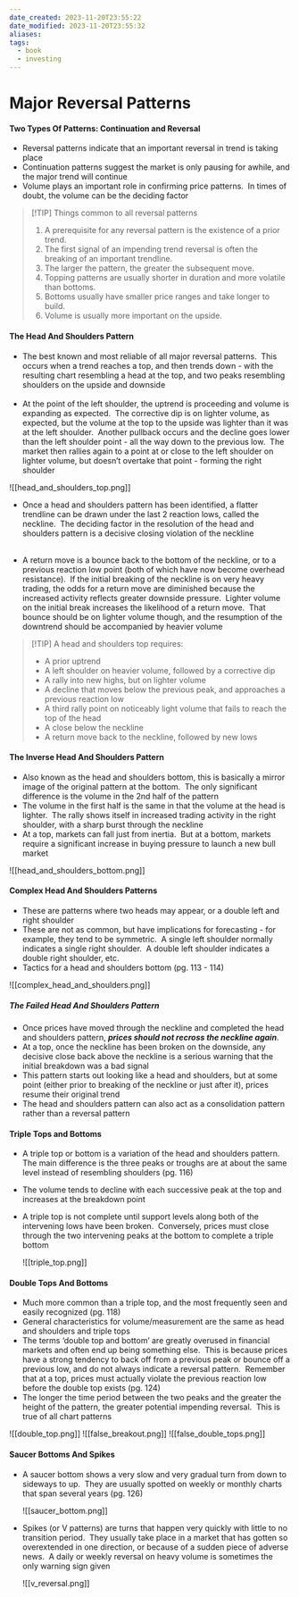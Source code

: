 ```yaml
---
date_created: 2023-11-20T23:55:22
date_modified: 2023-11-20T23:55:32
aliases: 
tags:
  - book
  - investing
---
```

# Major Reversal Patterns


#### Two Types Of Patterns: Continuation and Reversal

- Reversal patterns indicate that an important reversal in trend is taking place
- Continuation patterns suggest the market is only pausing for awhile, and the major trend will continue
- Volume plays an important role in confirming price patterns.  In times of doubt, the volume can be the deciding factor

> [!TIP] Things common to all reversal patterns
> 1. A prerequisite for any reversal pattern is the existence of a prior trend. 
> 2. The first signal of an impending trend reversal is often the breaking of an important trendline. 
> 3. The larger the pattern, the greater the subsequent move. 
> 4. Topping patterns are usually shorter in duration and more volatile than bottoms. 
> 5. Bottoms usually have smaller price ranges and take longer to build. 
> 6. Volume is usually more important on the upside.

#### The Head And Shoulders Pattern

- The best known and most reliable of all major reversal patterns.  This occurs when a trend reaches a top, and then trends down - with the resulting chart resembling a head at the top, and two peaks resembling shoulders on the upside and downside  <br><br>
- At the point of the left shoulder, the uptrend is proceeding and volume is expanding as expected.  The corrective dip is on lighter volume, as expected, but the volume at the top to the upside was lighter than it was at the left shoulder.  Another pullback occurs and  the decline goes lower than the left shoulder point - all the way down to the previous low.  The market then rallies again to a point at or close to the left shoulder on lighter volume, but doesn’t overtake that point - forming the right shoulder 

![[head_and_shoulders_top.png]]

- Once a head and shoulders pattern has been identified, a flatter trendline can be drawn under the last 2 reaction lows, called the neckline.  The deciding factor in the resolution of the head and shoulders pattern is a decisive closing violation of the neckline <br><br> 
  
- A return move is a bounce back to the bottom of the neckline, or to a previous reaction low point (both of which have now become overhead resistance).  If the initial breaking of the neckline is on very heavy trading, the odds for a return move are diminished because the increased activity reflects greater downside pressure.  Lighter volume on the initial break increases the likelihood of a return move.  That bounce should be on lighter volume though, and the resumption of the downtrend should be accompanied by heavier volume
  
> [!TIP] A head and shoulders top requires:
>- A prior uptrend
>- A left shoulder on heavier volume, followed by a corrective dip
>- A rally into new highs, but on lighter volume
>- A decline that moves below the previous peak, and approaches a previous reaction low
>- A third rally point on noticeably light volume that fails to reach the top of the head
>- A close below the neckline
>- A return move back to the neckline, followed by new lows

#### The Inverse Head And Shoulders Pattern

- Also known as the head and shoulders bottom, this is basically a mirror image of the original pattern at the bottom.  The only significant difference is the volume in the 2nd half of the pattern
- The volume in the first half is the same in that the volume at the head is lighter.  The rally shows itself in increased trading activity in the right shoulder, with a sharp burst through the neckline
- At a top, markets can fall just from inertia.  But at a bottom, markets require a significant increase in buying pressure to launch a new bull market

![[head_and_shoulders_bottom.png]]

#### Complex Head And Shoulders Patterns

- These are patterns where two heads may appear, or a double left and right shoulder
- These are not as common, but have implications for forecasting - for example, they tend to be symmetric.  A single left shoulder normally indicates a single right shoulder.  A double left shoulder indicates a double right shoulder, etc.
- Tactics for a head and shoulders bottom (pg. 113 - 114)

![[complex_head_and_shoulders.png]]

##### The Failed Head And Shoulders Pattern

- Once prices have moved through the neckline and completed the head and shoulders pattern, ***prices should not recross the neckline again***.
- At a top, once the neckline has been broken on the downside, any decisive close back above the neckline is a serious warning that the initial breakdown was a bad signal
- This pattern starts out looking like a head and shoulders, but at some point (either prior to breaking of the neckline or just after it), prices resume their original trend
- The head and shoulders pattern can also act as a consolidation pattern rather than a reversal pattern

#### Triple Tops and Bottoms

- A triple top or bottom is a variation of the head and shoulders pattern.  The main difference is the three peaks or troughs are at about the same level instead of resembling shoulders (pg. 116)
- The volume tends to decline with each successive peak at the top and increases at the breakdown point
- A triple top is not complete until support levels along both of the intervening lows have been broken.  Conversely, prices must close through the two intervening peaks at the bottom to complete a triple bottom
  
  ![[triple_top.png]]

#### Double Tops And Bottoms

- Much more common than a triple top, and the most frequently seen and easily recognized (pg. 118)
- General characteristics for volume/measurement are the same as head and shoulders and triple tops
- The terms ‘double top and bottom’ are greatly overused in financial markets and often end up being something else.  This is because prices have a strong tendency to back off from a previous peak or bounce off a previous low, and do not always indicate a reversal pattern.  Remember that at a top, prices must actually violate the previous reaction low before the double top exists (pg. 124)
- The longer the time period between the two peaks and the greater the height of the pattern, the greater potential impending reversal.  This is true of all chart patterns

![[double_top.png]]
![[false_breakout.png]]
![[false_double_tops.png]]

#### Saucer Bottoms And Spikes  

- A saucer bottom shows a very slow and very gradual turn from down to sideways to up.  They are usually spotted on weekly or monthly charts that span several years (pg. 126)
  
  ![[saucer_bottom.png]]
  
- Spikes (or V patterns) are turns that happen very quickly with little to no transition period.  They usually take place in a market that has gotten so overextended in one direction, or because of a sudden piece of adverse news.  A daily or weekly reversal on heavy volume is sometimes the only warning sign given
  
  ![[v_reversal.png]]